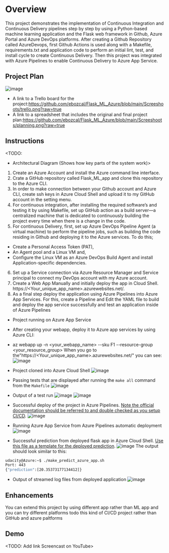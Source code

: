 # Overview

This project demonstrates the implementation of Continuous Integration and Continuous Delivery pipelines step by step by using a Python-based machine learning application and the Flask web framework in Github, Azure Portal and Azure DevOps platforms. 
After creating a Github Repository called AzureDevops, first Github Actions is used along with a Makefile, requirements.txt and application code to perform an initial lint, test, and install cycle to create Continuous Delivery. Then this project was integrated with Azure Pipelines to enable Continuous Delivery to Azure App Service.

## Project Plan
![image](https://user-images.githubusercontent.com/47538198/227804650-1b6e4532-d925-4608-867e-c83f2b620aa1.png)
* A link to a Trello board for the project:https://github.com/ebozcal/Flask_ML_Azure/blob/main/Screeshoots/trello.png?raw=true
* A link to a spreadsheet that includes the original and final project plan:https://github.com/ebozcal/Flask_ML_Azure/blob/main/Screeshoots/planning.png?raw=true

## Instructions

<TODO:  
* Architectural Diagram (Shows how key parts of the system work)>

1. Create an Azure Account and install the Azure command line interface. 
2. Crate a GitHub repository called Flask_ML_app and clone this repository to the Azure CLI. 
3. In order to make connection between your Github account and Azure CLI, create ssh keys in Azure Cloud Shell and upload it to my GitHub account in the setting menu.
4. For continuous integration, after installing the required software’s and testing it by using Makefile, set up GitHub action as a build server—a centralized machine that is dedicated to continuously building the project every time when there is a change in the code. 
5. For continuous Delivery, first, set up Azure DevOps Pipeline Agent (a virtual machine) to perform the pipeline jobs, such as building the code residing in Github and deploying it to the Azure services. To do this;
  - Create a Personal Access Token (PAT), 
  - An Agent pool and a Linux VM and,
  - Configure the Linux VM as an Azure DevOps Build Agent and install Application-specific dependencies.
6. Set up a Service connection via Azure Resource Manager and Service principal to connect my DevOps account with my Azure account.
7. Create a Web App Manually and initially deploy the app in Cloud Shell. https://<Your_unique_app_name>.azurewebsites.net/.
8. As a final step deploy the application using Azure Pipelines into Azure App Services. For this, create a Pipeline and Edit the YAML file to build and deploy the app service successfully and test an application inside of Azure Pipelines


* Project running on Azure App Service
* After creating your webapp, deploy it to Azure app services by using Azure CLI:
* az webapp up -n <your_webapp_name> --sku F1 --resource-group <your_resource_group>
When you go to the"https://<Your_unique_app_name>.azurewebsites.net/" you can see:
![image](https://user-images.githubusercontent.com/47538198/227805165-301e4bbd-761f-434d-8257-3746496218d6.png)
* Project cloned into Azure Cloud Shell
![image](https://user-images.githubusercontent.com/47538198/227804273-c1d72551-62fd-44c3-8dc4-d785accda905.png)

* Passing tests that are displayed after running the `make all` command from the `Makefile`
![image](https://user-images.githubusercontent.com/47538198/227804388-6644b88b-04b1-4732-80e8-2c6dfb302465.png)

* Output of a test run
![image](https://user-images.githubusercontent.com/47538198/227804191-0181b58b-8d48-4f88-a4bd-96714b61a6c2.png)
![image](https://user-images.githubusercontent.com/47538198/227804523-d76521a5-5fd3-4d5b-9417-64f17abca0b3.png)
* Successful deploy of the project in Azure Pipelines.  [Note the official documentation should be referred to and double checked as you setup CI/CD](https://docs.microsoft.com/en-us/azure/devops/pipelines/ecosystems/python-webapp?view=azure-devops).
![image](https://user-images.githubusercontent.com/47538198/227804570-49ace199-87b9-49ea-9d70-60c056e97a5e.png)
* Running Azure App Service from Azure Pipelines automatic deployment
![image](https://user-images.githubusercontent.com/47538198/227805577-63c3c63d-8f50-4c13-8d41-76f16083438b.png)
* Successful prediction from deployed flask app in Azure Cloud Shell.  [Use this file as a template for the deployed prediction](https://github.com/udacity/nd082-Azure-Cloud-DevOps-Starter-Code/blob/master/C2-AgileDevelopmentwithAzure/project/starter_files/flask-sklearn/make_predict_azure_app.sh).
![image](https://user-images.githubusercontent.com/47538198/227804717-553171e9-23e4-4860-8288-2b1c1a16f5db.png)
The output should look similar to this:

```bash
udacity@Azure:~$ ./make_predict_azure_app.sh
Port: 443
{"prediction":[20.35373177134412]}
```

* Output of streamed log files from deployed application
![image](https://user-images.githubusercontent.com/47538198/227804769-f8ea31ad-80fe-41c0-adc8-c1287be5dece.png)

## Enhancements
You can extend this project by using different app rather than ML app and you can try different platforms todo this kind of CI/CD project rather than GitHub and azure paltforms

## Demo 

<TODO: Add link Screencast on YouTube>


